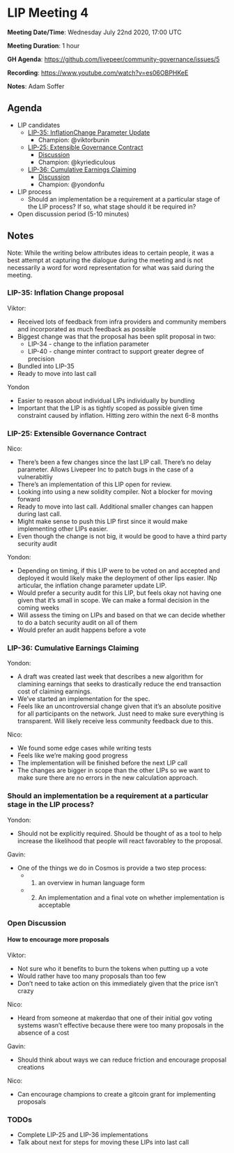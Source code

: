 # LIP Meeting 4

**Meeting Date/Time**: Wednesday July 22nd 2020, 17:00 UTC

**Meeting Duration**: 1 hour

**GH Agenda**: https://github.com/livepeer/community-governance/issues/5

**Recording**: https://www.youtube.com/watch?v=es06OBPHKeE

**Notes**: Adam Soffer

## Agenda

<!-- Meeting agenda -->

- LIP candidates
  - [LIP-35: InflationChange Parameter Update](https://github.com/livepeer/LIPs/blob/master/LIPs/LIP-35.md)
    - Champion: @viktorbunin
  - [LIP-25: Extensible Governance Contract](https://github.com/livepeer/LIPs/blob/master/LIPs/LIP-25.md)
    - [Discussion](https://github.com/livepeer/LIPs/issues/25)
    - Champion: @kyriediculous
  - [LIP-36: Cumulative Earnings Claiming](https://github.com/livepeer/LIPs/blob/master/LIPs/LIP-36.md)
    - [Discussion](https://github.com/livepeer/LIPs/issues/35)
    - Champion: @yondonfu
- LIP process
  - Should an implementation be a requirement at a particular stage of the LIP process? If so, what stage should it be required in?
- Open discussion period (5-10 minutes)

## Notes

Note: While the writing below attributes ideas to certain people, it was a best attempt at capturing the dialogue during the meeting and is not necessarily a word for word representation for what was said during the meeting.

### LIP-35: Inflation Change proposal

Viktor:

- Received lots of feedback from infra providers and community members and incorporated as much feedback as possible
- Biggest change was that the proposal has been split proposal in two:
  - LIP-34 - change to the inflation parameter
  - LIP-40 - change minter contract to support greater degree of precision
- Bundled into LIP-35
- Ready to move into last call

Yondon

- Easier to reason about individual LIPs individually by bundling
- Important that the LIP is as tightly scoped as possible given time constraint caused by inflation. Hitting zero within the next 6-8 months

### LIP-25: Extensible Governance Contract

Nico:

- There’s been a few changes since the last LIP call. There’s no delay parameter. Allows Livepeer Inc to patch bugs in the case of a vulnerabitliy
- There’s an implementation of this LIP open for review.
- Looking into using a new solidity compiler. Not a blocker for moving forward
- Ready to move into last call. Additional smaller changes can happen during last call.
- Might make sense to push this LIP first since it would make implementing other LIPs easier.
- Even though the change is not big, it would be good to have a third party security audit

Yondon:

- Depending on timing, if this LIP were to be voted on and accepted and deployed it would likely make the deployment of other lips easier. INp articular, the inflation change parameter update LIP.
- Would prefer a security audit for this LIP, but feels okay not having one given that it’s small in scope. We can make a formal decision in the coming weeks
- Will assess the timing on LIPs and based on that we can decide whether to do a batch security audit on all of them
- Would prefer an audit happens before a vote

### LIP-36: Cumulative Earnings Claiming

Yondon:

- A draft was created last week that describes a new algorithm for clamining earnings that seeks to drastically reduce the end transaction cost of claiming earnings.
- We’ve started an implementation for the spec.
- Feels like an uncontroversial change given that it’s an absolute positive for all participants on the network. Just need to make sure everything is transparent. Will likely receive less community feedback due to this.

Nico:

- We found some edge cases while writing tests
- Feels like we’re making good progress
- The implementation will be finished before the next LIP call
- The changes are bigger in scope than the other LIPs so we want to make sure there are no errors in the new calculation approach.

### Should an implementation be a requirement at a particular stage in the LIP process?

Yondon:

- Should not be explicitly required. Should be thought of as a tool to help increase the likelihood that people will react favorabley to the proposal.

Gavin:

- One of the things we do in Cosmos is provide a two step process:
  - 1. an overview in human language form
  - 2. An implementation and a final vote on whether implementation is acceptable

### Open Discussion

#### How to encourage more proposals

Viktor:

- Not sure who it benefits to burn the tokens when putting up a vote
- Would rather have too many proposals than too few
- Don’t need to take action on this immediately given that the price isn’t crazy

Nico:

- Heard from someone at makerdao that one of their initial gov voting systems wasn’t effective because there were too many proposals in the absence of a cost

Gavin:

- Should think about ways we can reduce friction and encourage proposal creations

Nico:

- Can encourage champions to create a gitcoin grant for implementing proposals

### TODOs

- Complete LIP-25 and LIP-36 implementations
- Talk about next for steps for moving these LIPs into last call
